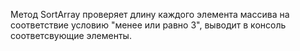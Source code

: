 Метод SortArray проверяет длину каждого элемента массива на соответствие условию "менее или равно 3", выводит в консоль соответсвующие элементы.